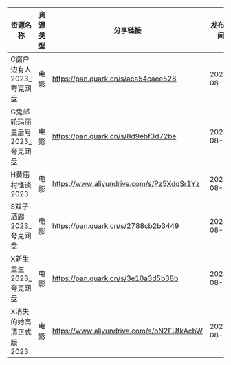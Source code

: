 | 资源名称               | 资源类型 | 分享链接                                      | 发布时间       |
| ------------------ | ---- | ----------------------------------------- | ---------- |
| C窗户边有人2023_夸克网盘    | 电影   | https://pan.quark.cn/s/aca54caee528       | 2023-08-25 |
| G鬼邮轮玛丽皇后号2023_夸克网盘 | 电影   | https://pan.quark.cn/s/8d9ebf3d72be       | 2023-08-25 |
| H黄庙村怪谈2023         | 电影   | https://www.aliyundrive.com/s/Pz5XdqSr1Yz | 2023-08-25 |
| S双子酒廊2023_夸克网盘     | 电影   | https://pan.quark.cn/s/2788cb2b3449       | 2023-08-25 |
| X新生重生2023_夸克网盘     | 电影   | https://pan.quark.cn/s/3e10a3d5b38b       | 2023-08-25 |
| X消失的她高清正式版2023     | 电影   | https://www.aliyundrive.com/s/bN2FUfkAcbW | 2023-08-25 |
